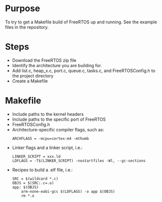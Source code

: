 # Purpose
To try to get a Makefile build of FreeRTOS up and running. See the example files in the repository.

# Steps
- Download the FreeRTOS zip file
- Identify the architecture you are building for.
- Add list.c, heap_x.c, port.c, queue.c, tasks.c, and FreeRTOSConfig.h to the project directory
- Create a Makefile

# Makefile
- Include paths to the kernel headers
- Include paths to the specific port of FreeRTOS
- FreeRTOSConfig.h
- Architecture-specific compiler flags, such as:
	```
	ARCHFLAGS = -mcpu=cortex-m4 -mthumb
	```
- Linker flags and a linker script, i.e.:
	```
	LINKER_SCRIPT = xxx.ld
	LDFLAGS = -T$(LINKER_SCRIPT) -nostartfiles -Wl, --gc-sections
	```
- Recipes to build a .elf file, i.e.:
	```
	SRC = $(wildcard *.c)
	OBJS = $(SRC:.c=.o)
	app: $(OBJS)
		arm-none-eabi-gcc $(LDFLAGS) -o app $(OBJS)
		rm *.o
	```